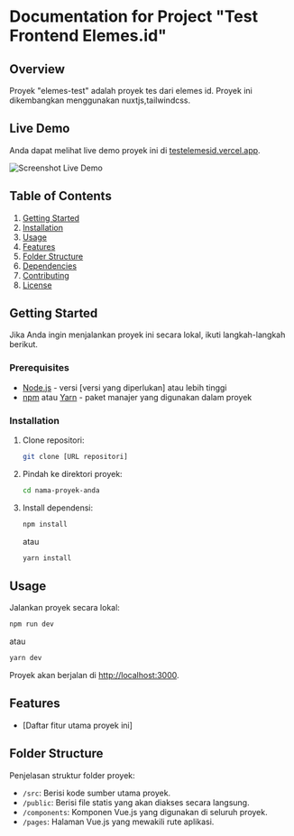 # Documentation for Project "Test Frontend Elemes.id"

## Overview

Proyek "elemes-test" adalah proyek tes dari elemes id. Proyek ini dikembangkan menggunakan nuxtjs,tailwindcss.

## Live Demo

Anda dapat melihat live demo proyek ini di [testelemesid.vercel.app](https://testelemesid.vercel.app/).

![Screenshot Live Demo](https://drive.google.com/file/d/1G0puaJ5bY1yWPI-fcE2zDzt3CGBlHnXq/view?usp=sharing)

## Table of Contents

1. [Getting Started](#getting-started)
2. [Installation](#installation)
3. [Usage](#usage)
4. [Features](#features)
5. [Folder Structure](#folder-structure)
6. [Dependencies](#dependencies)
7. [Contributing](#contributing)
8. [License](#license)

## Getting Started

Jika Anda ingin menjalankan proyek ini secara lokal, ikuti langkah-langkah berikut.

### Prerequisites

- [Node.js](https://nodejs.org/) - versi [versi yang diperlukan] atau lebih tinggi
- [npm](https://www.npmjs.com/) atau [Yarn](https://yarnpkg.com/) - paket manajer yang digunakan dalam proyek

### Installation

1. Clone repositori:

   ```bash
   git clone [URL repositori]
   ```

2. Pindah ke direktori proyek:

   ```bash
   cd nama-proyek-anda
   ```

3. Install dependensi:

   ```bash
   npm install
   ```

   atau

   ```bash
   yarn install
   ```

## Usage

Jalankan proyek secara lokal:

```bash
npm run dev
```

atau

```bash
yarn dev
```

Proyek akan berjalan di [http://localhost:3000](http://localhost:3000).

## Features

- [Daftar fitur utama proyek ini]

## Folder Structure

Penjelasan struktur folder proyek:

- `/src`: Berisi kode sumber utama proyek.
- `/public`: Berisi file statis yang akan diakses secara langsung.
- `/components`: Komponen Vue.js yang digunakan di seluruh proyek.
- `/pages`: Halaman Vue.js yang mewakili rute aplikasi.
